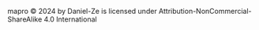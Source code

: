 mapro © 2024 by Daniel-Ze is licensed under Attribution-NonCommercial-ShareAlike 4.0 International 

